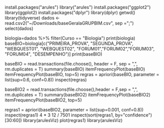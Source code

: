install.packages("arules")
library("arules")
install.packages("ggplot2")
library(ggplot2)
install.packages("dplyr")
library(dplyr)
getwd()
library(tidyverse)
dados <- read.csv2("~/Downloads/baseGeralaGRUPBIM.csv", sep =";")
select(dados)

biologia=dados %>%
  filter(Curso == "Biologia") 
print(biologia)
baseBIO=biologia[c("PRIMEIRA_PROVA", "SEGUNDA_PROVA", "WEBQUEST01", "WEBQUEST02", "FORUM01","FORUM02","FORUM03", "FORUM04", "DESEMPENHO")]
print(baseBIO)

baseBIO = read.transactions(file.choose(), header = F, sep = ",", rm.duplicates = T)
summary(baseBIO)
itemFrequencyPlot(baseBIO)
itemFrequencyPlot(baseBIO, top=5)
regras = apriori(baseBIO, parameter = list(sup=0.6, conf=0.8))
inspect(regras)

baseBIO2 =  read.transactions(file.choose(),header = F,sep = ",", rm.duplicates = T)
summary(baseBIO2)
itemFrequencyPlot(baseBIO2)
itemFrequencyPlot(baseBIO2, top=5)

regras1 = apriori(baseBIO2, parameter = list(sup=0.001, conf=0.8))
inspect(regras1)
4 * 3
12 / 7501
inspect(sort(regras1, by="confidence")[30:60])
library(arulesViz)
plot(regras1)
library(arulesViz)
